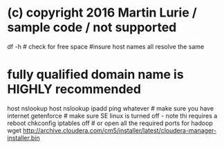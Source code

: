 # (c) copyright 2016 Martin Lurie / sample code / not supported 
 df -h  # check for free space
 #insure host names all resolve the same
 # fully qualified domain name is HIGHLY recommended
 host
 nslookup host
 nslookup ipadd
 ping whatever # make sure you have internet
 getenforce  # make sure SE linux is turned off - note thi requires a reboot
 chkconfig iptables off # or open all the required ports for hadoop
 wget http://archive.cloudera.com/cm5/installer/latest/cloudera-manager-installer.bin
 
